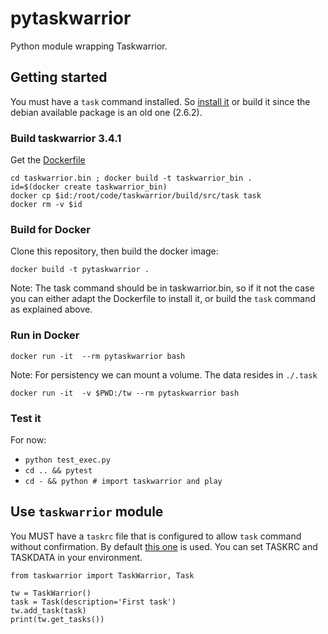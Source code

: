 # pytaskwarrior
Python module wrapping Taskwarrior.

## Getting started
You must have a `task` command installed. So [install it](https://taskwarrior.org/download/) or build it since the debian available package is an old one (2.6.2).

### Build taskwarrior 3.4.1

Get the [Dockerfile](taskwarrior.bin)

```
cd taskwarrior.bin ; docker build -t taskwarrior_bin .
id=$(docker create taskwarrior_bin)
docker cp $id:/root/code/taskwarrior/build/src/task task
docker rm -v $id
```
### Build for Docker
Clone this repository, then build the docker image:
```
docker build -t pytaskwarrior .
```

Note: The task command should be in taskwarrior.bin, so if it not the case you can either adapt the Dockerfile to install it, or build the `task` command as explained above.

### Run in Docker
```
docker run -it  --rm pytaskwarrior bash
```
Note: For persistency we can mount a volume. The data resides in `./.task`
```
docker run -it  -v $PWD:/tw --rm pytaskwarrior bash
```

### Test it
For now:

- `python test_exec.py`
- `cd .. && pytest`
- `cd - && python # import taskwarrior and play`

## Use `taskwarrior` module
You MUST have a `taskrc` file that is configured to allow `task` command without confirmation. By default [this one](src/taskrc) is used. You can set TASKRC and TASKDATA in your environment.
```
from taskwarrior import TaskWarrior, Task

tw = TaskWarrior()
task = Task(description='First task')
tw.add_task(task)
print(tw.get_tasks())
```
